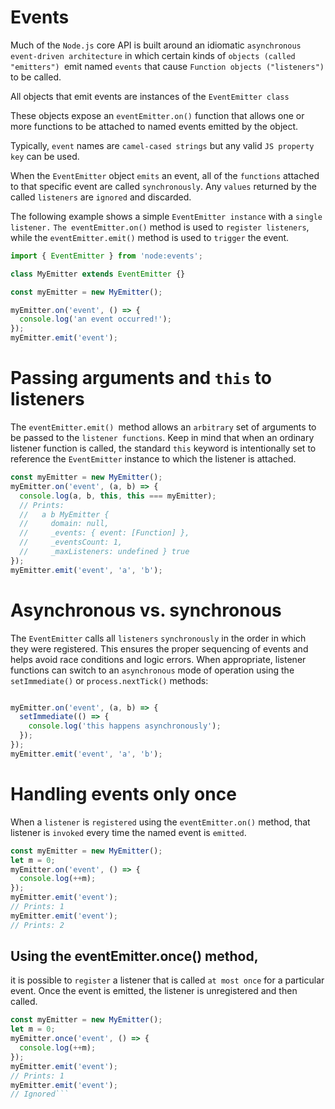 # Events 

Much of the `Node.js` core API is built around an idiomatic `asynchronous event-driven architecture` in which certain kinds of `objects (called "emitters") `emit named `events` that cause `Function objects ("listeners")` to be called.

All objects that emit events are instances of the `EventEmitter class`

These objects expose an `eventEmitter.on()` function that allows one or more functions to be attached to named events emitted by the object. 

Typically, `event` names are `camel-cased strings` but any valid `JS property key` can be used.

When the `EventEmitter` object `emits` an event, all of the `functions` attached to that specific event are called `synchronously`. Any `values` returned by the called `listeners` are `ignored` and discarded.


The following example shows a simple `EventEmitter instance` with a 
`single listener.` `The eventEmitter.on()` method is used to `register listeners`, while the `eventEmitter.emit()` method is used to `trigger` the event.

```js
import { EventEmitter } from 'node:events';

class MyEmitter extends EventEmitter {}

const myEmitter = new MyEmitter();

myEmitter.on('event', () => {
  console.log('an event occurred!');
});
myEmitter.emit('event');

```


# Passing arguments and `this` to listeners

The `eventEmitter.emit() `method allows an `arbitrary` set of arguments to be passed to the `listener functions`. Keep in mind that when an ordinary listener function is called, the standard `this` keyword is intentionally set to reference the `EventEmitter` instance to which the listener is attached.

```js
const myEmitter = new MyEmitter();
myEmitter.on('event', (a, b) => {
  console.log(a, b, this, this === myEmitter);
  // Prints:
  //   a b MyEmitter {
  //     domain: null,
  //     _events: { event: [Function] },
  //     _eventsCount: 1,
  //     _maxListeners: undefined } true
});
myEmitter.emit('event', 'a', 'b');
```

# Asynchronous vs. synchronous

The `EventEmitter` calls all `listeners` `synchronously` in the order in which they were registered. This ensures the proper sequencing of events and helps avoid race conditions and logic errors. When appropriate, listener functions can switch to an `asynchronous` mode of operation using the `setImmediate()` or `process.nextTick()` methods:

```js

myEmitter.on('event', (a, b) => {
  setImmediate(() => {
    console.log('this happens asynchronously');
  });                                                                                  
});
myEmitter.emit('event', 'a', 'b');

```


# Handling events only once

When a `listener` is `registered` using the `eventEmitter.on()` method, that listener is `invoked` every time the named event is `emitted`.

```js
const myEmitter = new MyEmitter();
let m = 0;
myEmitter.on('event', () => {
  console.log(++m);
});
myEmitter.emit('event');
// Prints: 1
myEmitter.emit('event');
// Prints: 2
```


## Using the eventEmitter.once() method,

 it is possible to `register` a listener that is called `at most once` for a particular event. Once the event is emitted, the listener is unregistered and then called.

```js
const myEmitter = new MyEmitter();
let m = 0;
myEmitter.once('event', () => {
  console.log(++m);
});
myEmitter.emit('event');
// Prints: 1
myEmitter.emit('event');
// Ignored```